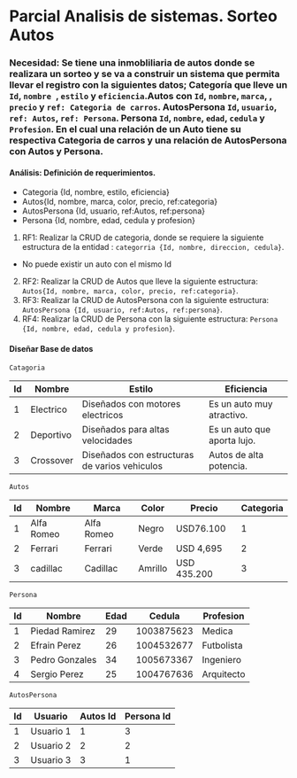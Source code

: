 # Parcial Analisis de sistemas. Sorteo Autos

### Necesidad: Se tiene una inmobliliaria de autos donde se realizara un sorteo y se va a construir un sistema que permita llevar el registro con la siguientes datos; Categoría que lleve un `Id`, `nombre `, `estilo` y `eficiencia`.Autos con `Id`, `nombre`, `marca`, , `precio` y `ref: Categoria de carros`. AutosPersona `Id`, `usuario`, `ref: Autos`, `ref: Persona`. Persona `Id`, `nombre`, `edad`, `cedula` y `Profesion`. En el cual una relación de un Auto tiene su respectiva Categoria de carros y una relación de AutosPersona con Autos y Persona.  


#### Análisis: Definición de requerimientos. 

* Categoria {Id, nombre, estilo, eficiencia}
* Autos{Id, nombre, marca, color, precio, ref:categoria}
* AutosPersona {Id, usuario, ref:Autos, ref:persona}
* Persona {Id, nombre, edad, cedula y profesion}

1. RF1: Realizar la CRUD de categoria, donde se requiere la siguiente estructura de la entidad : `categorria {Id, nombre, direccion, cedula}`.
- No puede existir un auto con el mismo Id
2. RF2: Realizar la CRUD de Autos que lleve la siguiente estructura: `Autos{Id, nombre, marca, color, precio, ref:categoria}`. 
3. RF3: Realizar la CRUD de AutosPersona con la siguiente estructura: `AutosPersona {Id, usuario, ref:Autos, ref:persona}`.
4. RF4: Realizar la CRUD de Persona con la siguiente estructura: `Persona {Id, nombre, edad, cedula y profesion}`.

#### Diseñar Base de datos
`Catagoria`

|Id|    Nombre     |                       Estilo                        |              Eficiencia                      |
|--|---------------|-----------------------------------------------------|----------------------------------------------|
|1 |Electrico      |Diseñados con motores electricos                     |Es un auto muy atractivo.
|2 |Deportivo      |Diseñados para altas velocidades                     |Es un auto que aporta lujo.     
|3 |Crossover      |Diseñados con estructuras de varios vehiculos        |Autos de alta potencia.

`Autos`

|Id|         Nombre       |    Marca     |  Color          |    Precio   | Categoria    | 
|--|----------------------|--------------|-----------------|-------------|--------------|
|1 |Alfa Romeo            |Alfa Romeo    |     Negro       | USD76.100   |      1       |
|2 |Ferrari               |Ferrari       |     Verde       | USD 4,695   |      2       |
|3 |cadillac              |Cadillac      |     Amrillo     | USD 435.200 |      3       |

`Persona`

|Id|     Nombre     | Edad | Cedula     | Profesion | 
|--|----------------|------|------------|-----------|
|1 | Piedad Ramirez |  29  |1003875623  |  Medica   |
|2 | Efrain Perez   |  26  |1004532677  | Futbolista|
|3 | Pedro Gonzales |  34  |1005673367  | Ingeniero |
|4 | Sergio Perez   | 25   |1004767636  | Arquitecto|

`AutosPersona`

|Id|   Usuario | Autos Id | Persona Id |
|--|-----------|----------|------------|
|1 | Usuario 1 |     1    |     3      |
|2 | Usuario 2 |     2    |     2      |
|3 | Usuario 3 |     3    |     1      |